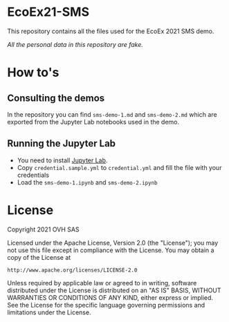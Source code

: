# EcoEx21-SMS

This repository contains all the files used for the EcoEx 2021 SMS demo.

_All the personal data in this repository are fake._

# How to's

## Consulting the demos

In the repository you can find `sms-demo-1.md` and `sms-demo-2.md` which are exported from the Jupyter Lab notebooks used in the demo.

## Running the Jupyter Lab

- You need to install [Jupyter Lab](https://jupyter.org/).
- Copy `credential.sample.yml` to `credential.yml` and fill the file with your credentials
- Load the `sms-demo-1.ipynb` and `sms-demo-2.ipynb`

# License

Copyright 2021 OVH SAS

Licensed under the Apache License, Version 2.0 (the "License");
you may not use this file except in compliance with the License.
You may obtain a copy of the License at

    http://www.apache.org/licenses/LICENSE-2.0

Unless required by applicable law or agreed to in writing, software
distributed under the License is distributed on an "AS IS" BASIS,
WITHOUT WARRANTIES OR CONDITIONS OF ANY KIND, either express or implied.
See the License for the specific language governing permissions and
limitations under the License.
